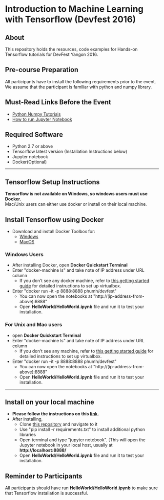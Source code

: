 Introduction to Machine Learning with Tensorflow (Devfest 2016)
============================

About
-----

This repository holds the resources, code examples for Hands-on Tensorflow tutorials for DevFest Yangon 2016.


Pre-course Preparation
----------------------

All participants have to install the following requirements prior to the event.  
We assume that the participant is familiar with python and numpy library.
## Must-Read Links Before the Event
  + [Python Numpy Tutorials](http://cs231n.github.io/python-numpy-tutorial/)
  + [How to run Jupyter Notebook](https://jupyter-notebook-beginner-guide.readthedocs.io/en/latest/execute.html)

Required Software
----------------------
+ Python 2.7 or above
+ Tensorflow latest version (Installation Instructions below)
+ Jupyter notebook
+  Docker(Optional)

---

Tensorflow Setup Instructions
----------------------
**Tensorflow is not available on Windows, so windows users must use Docker.**  
Mac/Unix users can either use docker or install on their local machine.


## Install Tensorflow using Docker
+ Download and install Docker Toolbox for:
    + [Windows](https://github.com/docker/toolbox/releases/download/v1.12.2/DockerToolbox-1.12.2.exe)
    + [MacOS](https://github.com/docker/toolbox/releases/download/v1.12.2/DockerToolbox-1.12.2.pkg)


### Windows Users
+ After installing Docker, open **Docker Quickstart Terminal**
+ Enter "docker-machine ls" and take note of IP address under URL column
    + If you don't see any docker machine, refer to [this getting started guide](https://docs.docker.com/machine/get-started/) for detailed instructions to set up virtualbox.
+ Enter "docker run -it -p 8888:8888 phumh/devfest"
    + You can now open the notebooks at "http://(ip-address-from-above):8888"
    + Open  **HelloWorld/HelloWorld.ipynb** file and run it to test your installation.  

### For Unix and Mac users
+ open **Docker Quickstart Terminal**
+ Enter "docker-machine ls" and take note of IP address under URL column
    + If you don't see any machine, refer to [this getting started guide](https://docs.docker.com/machine/get-started/) for detailed instructions to set up virtualbox.
+ Enter "docker run -it -p 8888:8888 phumh/devfest"
    + You can now open the notebooks at "http://(ip-address-from-above):8888"
    + Open  **HelloWorld/HelloWorld.ipynb** file and run it to test your installation.  

---

## Install on your local machine 
+ **Please follow the instructions on this [link](https://www.tensorflow.org/versions/master/get_started/os_setup.html#download-and-setup).**
+ After installing, 
    + Clone [this repository](https://github.com/phu-pmh/GDGYangon) and navigate to it
    + Use "pip install -r requirements.txt" to install additional python libraries
    + Open terminal and type "jupyter notebook". (This will open the Jupyter notebook in your local host, usually at **http://localhost:8888/**
    + Open  **HelloWorld/HelloWorld.ipynb** file and run it to test your installation.


Reminder to Participants
---
All participants should have run **HelloWorld/HelloWorld.ipynb** to make sure that Tensorflow installation is successful.